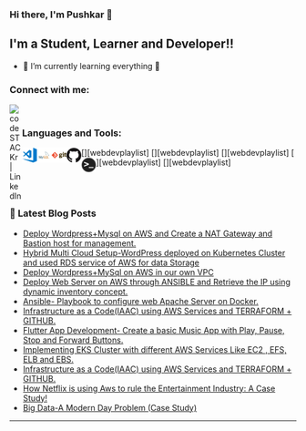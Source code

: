 ### Hi there, I'm Pushkar  👋



## I'm a Student, Learner and Developer!!

- 🌱 I’m currently learning everything 🤣

<!-- ### Spotify Playing 🎧

[<img src="https://now-playing-codestackr.vercel.app/api/spotify-playing" alt="codeSTACKr Spotify Playing" width="350" />](https://open.spotify.com/user/swyqyimdc12jajde4vpwd2x1b) -->

### Connect with me:

[<img align="left" alt="codeSTACKr | LinkedIn" width="22px" src="https://cdn.jsdelivr.net/npm/simple-icons@v3/icons/linkedin.svg" />][linkedin]

<br />

### Languages and Tools:

[<img align="left" alt="Visual Studio Code" width="26px" src="https://raw.githubusercontent.com/github/explore/80688e429a7d4ef2fca1e82350fe8e3517d3494d/topics/visual-studio-code/visual-studio-code.png" />][webdevplaylist]
[<img align="left" alt="MySQL" width="26px" src="https://raw.githubusercontent.com/github/explore/80688e429a7d4ef2fca1e82350fe8e3517d3494d/topics/mysql/mysql.png" />][webdevplaylist]
[<img align="left" alt="Git" width="26px" src="https://raw.githubusercontent.com/github/explore/80688e429a7d4ef2fca1e82350fe8e3517d3494d/topics/git/git.png" />][webdevplaylist]
[<img align="left" alt="GitHub" width="26px" src="https://raw.githubusercontent.com/github/explore/78df643247d429f6cc873026c0622819ad797942/topics/github/github.png" />][webdevplaylist]
[<img align="left" alt="Terminal" width="26px" src="https://raw.githubusercontent.com/github/explore/80688e429a7d4ef2fca1e82350fe8e3517d3494d/topics/terminal/terminal.png" />][webdevplaylist]

<br />
<br />



### 📕 Latest Blog Posts

<!-- BLOG-POST-LIST:START -->
- [Deploy Wordpress+Mysql on AWS and Create a NAT Gateway and Bastion host for management.](https://www.linkedin.com/pulse/deploy-wordpressmysql-aws-create-nat-gateway-bastion-host-kumar/?trackingId=Om8s6Npa1yMKwfEu%2BNfwHA%3D%3D)
- [Hybrid Multi Cloud Setup-WordPress deployed on Kubernetes Cluster and used RDS service of AWS for data Storage](https://www.linkedin.com/pulse/hybrid-multi-cloud-setup-wordpress-deployed-kubernetes-pushkar-kumar/?trackingId=elmO0xv%2BmQijwAUmcS5emQ%3D%3D)
- [Deploy Wordpress+MySql on AWS in our own VPC](https://www.linkedin.com/pulse/deploy-wordpressmysql-aws-our-own-vpctask-3-pushkar-kumar/?trackingId=kXBNQHk8m6fCq%2BSTbb0oXQ%3D%3D)
- [Deploy Web Server on AWS through ANSIBLE and Retrieve the IP using dynamic inventory concept.](https://www.linkedin.com/pulse/deploy-web-server-aws-through-ansible-retrieve-ip-using-pushkar-kumar/?trackingId=jk9mjVtzzAUAB0KOhxns5Q%3D%3D)
- [Ansible- Playbook to configure web Apache Server on Docker.](https://www.linkedin.com/pulse/ansible-playbook-configure-web-apache-server-pushkar-kumar/?trackingId=Xba7r5Vgt5eIolqdxkVXtQ%3D%3D)
- [Infrastructure as a Code(IAAC) using AWS Services and TERRAFORM + GITHUB.](https://www.linkedin.com/pulse/task-2-infrastructure-codeiaac-using-aws-services-terraform-kumar/?trackingId=DcbsUOC5J3YNNPMutfM4bg%3D%3D)
- [Flutter App Development- Create a basic Music App with Play, Pause, Stop and Forward Buttons.](https://www.linkedin.com/pulse/flutter-app-development-create-basic-music-play-pause-pushkar-kumar/?trackingId=sOS84GBKEIseKXyavcvUtw%3D%3D)
- [Implementing EKS Cluster with different AWS Services Like EC2 , EFS, ELB and EBS.](https://www.linkedin.com/pulse/implementing-eks-cluster-different-aws-services-like-ec2-kumar/?trackingId=MtZhH00P2udZEjDJoD2d%2BQ%3D%3D)
- [Infrastructure as a Code(IAAC) using AWS Services and TERRAFORM + GITHUB.](https://www.linkedin.com/pulse/infrastructure-codeiaac-using-aws-services-terraform-github-kumar/?trackingId=G78zuyzP3dvvA8Rp9FuY1Q%3D%3D)
- [How Netflix is using Aws to rule the Entertainment Industry: A Case Study!](https://medium.com/@pushkarishwar/how-netflix-is-using-aws-to-rule-the-entertainment-industry-a-case-study-263492d6b593)
- [Big Data-A Modern Day Problem (Case Study)](https://medium.com/@pushkarishwar/big-data-a-modern-day-problem-cc97349f1d3d)

<!-- BLOG-POST-LIST:END -->


---








[linkedin]: https://www.linkedin.com/in/pushkar-kumar2312/
